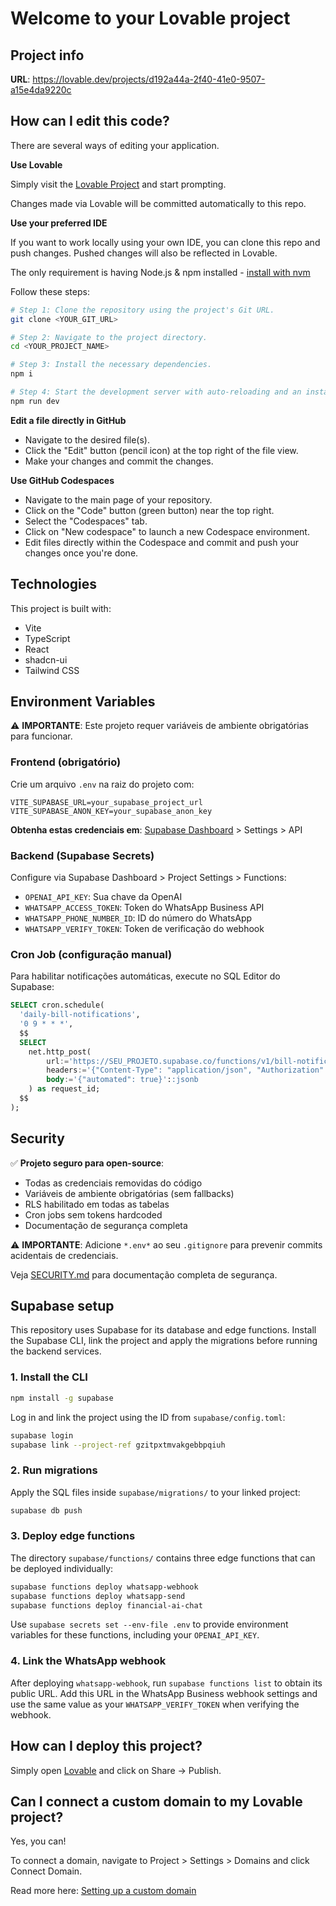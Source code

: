 # Welcome to your Lovable project

## Project info

**URL**: https://lovable.dev/projects/d192a44a-2f40-41e0-9507-a15e4da9220c

## How can I edit this code?

There are several ways of editing your application.

**Use Lovable**

Simply visit the [Lovable Project](https://lovable.dev/projects/d192a44a-2f40-41e0-9507-a15e4da9220c) and start prompting.

Changes made via Lovable will be committed automatically to this repo.

**Use your preferred IDE**

If you want to work locally using your own IDE, you can clone this repo and push changes. Pushed changes will also be reflected in Lovable.

The only requirement is having Node.js & npm installed - [install with nvm](https://github.com/nvm-sh/nvm#installing-and-updating)

Follow these steps:

```sh
# Step 1: Clone the repository using the project's Git URL.
git clone <YOUR_GIT_URL>

# Step 2: Navigate to the project directory.
cd <YOUR_PROJECT_NAME>

# Step 3: Install the necessary dependencies.
npm i

# Step 4: Start the development server with auto-reloading and an instant preview.
npm run dev
```

**Edit a file directly in GitHub**

- Navigate to the desired file(s).
- Click the "Edit" button (pencil icon) at the top right of the file view.
- Make your changes and commit the changes.

**Use GitHub Codespaces**

- Navigate to the main page of your repository.
- Click on the "Code" button (green button) near the top right.
- Select the "Codespaces" tab.
- Click on "New codespace" to launch a new Codespace environment.
- Edit files directly within the Codespace and commit and push your changes once you're done.

## Technologies

This project is built with:

- Vite
- TypeScript
- React
- shadcn-ui
- Tailwind CSS

## Environment Variables

⚠️ **IMPORTANTE**: Este projeto requer variáveis de ambiente obrigatórias para funcionar.

### Frontend (obrigatório)
Crie um arquivo `.env` na raiz do projeto com:

```env
VITE_SUPABASE_URL=your_supabase_project_url
VITE_SUPABASE_ANON_KEY=your_supabase_anon_key
```

**Obtenha estas credenciais em**: [Supabase Dashboard](https://supabase.com/dashboard) > Settings > API

### Backend (Supabase Secrets)
Configure via Supabase Dashboard > Project Settings > Functions:
- `OPENAI_API_KEY`: Sua chave da OpenAI
- `WHATSAPP_ACCESS_TOKEN`: Token do WhatsApp Business API
- `WHATSAPP_PHONE_NUMBER_ID`: ID do número do WhatsApp
- `WHATSAPP_VERIFY_TOKEN`: Token de verificação do webhook

### Cron Job (configuração manual)
Para habilitar notificações automáticas, execute no SQL Editor do Supabase:
```sql
SELECT cron.schedule(
  'daily-bill-notifications',
  '0 9 * * *',
  $$
  SELECT
    net.http_post(
        url:='https://SEU_PROJETO.supabase.co/functions/v1/bill-notifications',
        headers:='{"Content-Type": "application/json", "Authorization": "Bearer SUA_CHAVE_ANON"}'::jsonb,
        body:='{"automated": true}'::jsonb
    ) as request_id;
  $$
);
```

## Security

✅ **Projeto seguro para open-source**:
- Todas as credenciais removidas do código
- Variáveis de ambiente obrigatórias (sem fallbacks)
- RLS habilitado em todas as tabelas
- Cron jobs sem tokens hardcoded
- Documentação de segurança completa

⚠️ **IMPORTANTE**: Adicione `*.env*` ao seu `.gitignore` para prevenir commits acidentais de credenciais.

Veja [SECURITY.md](./SECURITY.md) para documentação completa de segurança.

## Supabase setup

This repository uses Supabase for its database and edge functions. Install the
Supabase CLI, link the project and apply the migrations before running the
backend services.

### 1. Install the CLI

```sh
npm install -g supabase
```

Log in and link the project using the ID from `supabase/config.toml`:

```sh
supabase login
supabase link --project-ref gzitpxtmvakgebbpqiuh
```

### 2. Run migrations

Apply the SQL files inside `supabase/migrations/` to your linked project:

```sh
supabase db push
```

### 3. Deploy edge functions

The directory `supabase/functions/` contains three edge functions that can be
deployed individually:

```sh
supabase functions deploy whatsapp-webhook
supabase functions deploy whatsapp-send
supabase functions deploy financial-ai-chat
```

Use `supabase secrets set --env-file .env` to provide environment variables for
these functions, including your `OPENAI_API_KEY`.

### 4. Link the WhatsApp webhook

After deploying `whatsapp-webhook`, run `supabase functions list` to obtain its
public URL. Add this URL in the WhatsApp Business webhook settings and use the
same value as your `WHATSAPP_VERIFY_TOKEN` when verifying the webhook.

## How can I deploy this project?

Simply open [Lovable](https://lovable.dev/projects/d192a44a-2f40-41e0-9507-a15e4da9220c) and click on Share -> Publish.

## Can I connect a custom domain to my Lovable project?

Yes, you can!

To connect a domain, navigate to Project > Settings > Domains and click Connect Domain.

Read more here: [Setting up a custom domain](https://docs.lovable.dev/tips-tricks/custom-domain#step-by-step-guide)
